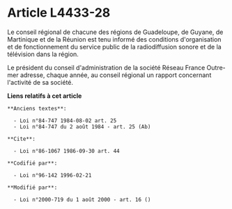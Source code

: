 # Article L4433-28

Le conseil régional de chacune des régions de Guadeloupe, de Guyane, de Martinique et de la Réunion est tenu informé des
conditions d'organisation et de fonctionnement du service public de la radiodiffusion sonore et de la télévision dans la
région.

Le président du conseil d'administration de la société Réseau France Outre-mer adresse, chaque année, au conseil régional un
rapport concernant l'activité de sa société.

**Liens relatifs à cet article**

	**Anciens textes**:

	  - Loi n°84-747 1984-08-02 art. 25
	  - Loi n°84-747 du 2 août 1984 - art. 25 (Ab)

	**Cite**:

	  - Loi n°86-1067 1986-09-30 art. 44

	**Codifié par**:

	  - Loi n°96-142 1996-02-21

	**Modifié par**:

	  - Loi n°2000-719 du 1 août 2000 - art. 16 ()
